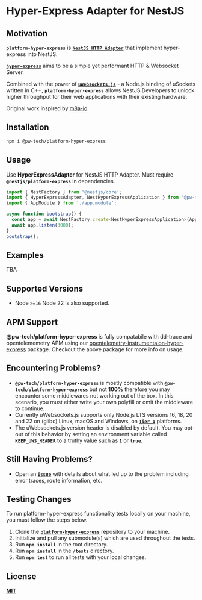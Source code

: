 # Hyper-Express Adapter for NestJS


## Motivation
**`platform-hyper-express`** is [**`NestJS HTTP Adapter`**](https://docs.nestjs.com/faq/http-adapter) that implement hyper-express into NestJS.

[**`hyper-express`**](https://github.com/kartikk221/hyper-express) aims to be a simple yet performant HTTP & Websocket Server.

Combined with the power of [**`uWebsockets.js`**](https://github.com/uNetworking/uWebSockets.js) - a Node.js binding of uSockets written in C++, **`platform-hyper-express`** allows NestJS Developers to unlock higher throughput for their web applications with their existing hardware.

Original work inspired by [m8a-io](https://github.com/m8a-io/hyper-express-adapter)


## Installation
```sh
npm i @pw-tech/platform-hyper-express
```



## Usage
Use **HyperExpressAdapter** for NestJS HTTP Adapter. Must require **`@nestjs/platform-express`** in dependencies.
```js
import { NestFactory } from '@nestjs/core';
import { HyperExpressAdapter, NestHyperExpressApplication } from '@pw-tech/platform-hyper-express';
import { AppModule } from './app.module';

async function bootstrap() {
  const app = await NestFactory.create<NestHyperExpressApplication>(AppModule, new HyperExpressAdapter({ max_body_length: 5 * 1024 * 1024 }), { bufferLogs: true });
  await app.listen(3000);
}
bootstrap();
```



## Examples
TBA

## Supported Versions

- Node `>=16`
Node 22 is also supported.

## APM Support

**@pw-tech/platform-hyper-express** is fully compatabile with dd-trace and opentelememetry APM using our [opentelemetry-instrumentaion-hyper-express](https://github.com/tech-pw/opentelemetry-instrumentation-hyper-express) package.
Checkout the above package for more info on usage.


## Encountering Problems?
- **`@pw-tech/platform-hyper-express`** is mostly compatible with **`@pw-tech/platform-hyper-express`** but not **100%** therefore you may encounter some middlewares not working out of the box. In this scenario, you must either write your own polyfill or omit the middleware to continue.
- Currently uWebsockets.js supports only Node.js LTS versions 16, 18, 20 and 22 on (glibc) Linux, macOS and Windows, on [**`Tier 1`**](https://github.com/nodejs/node/blob/master/BUILDING.md#platform-list) platforms.
- The uWebsockets.js version header is disabled by default. You may opt-out of this behavior by setting an environment variable called **`KEEP_UWS_HEADER`** to a truthy value such as **`1`** or **`true`**.



## Still Having Problems?
- Open an [**`Issue`**](https://github.com/tech-pw/opentelemetry-instrumentation-hyper-express/issues) with details about what led up to the problem including error traces, route information, etc.



## Testing Changes
To run platform-hyper-express functionality tests locally on your machine, you must follow the steps below.
1. Clone the [**`platform-hyper-express`**](https://github.com/tech-pw/opentelemetry-instrumentation-hyper-express/issues) repository to your machine.
2. Initialize and pull any submodule(s) which are used throughout the tests.
3. Run **`npm install`** in the root directory.
4. Run **`npm install`** in the **`/tests`** directory.
5. Run **`npm test`** to run all tests with your local changes.


## License
[**MIT**](./LICENSE)
